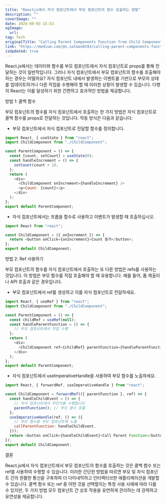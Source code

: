 ```yaml
---
title: "Reactjs에서 자식 컴포넌트에서 부모 컴포넌트의 함수 호출하는 방법"
description: ""
coverImage: ""
date: 2024-08-03 15:53
ogImage: 
  url: 
tag: Tech
originalTitle: "Calling Parent Components Function from Child Component in Reactjs"
link: "https://medium.com/@s.salman0193/calling-parent-components-function-from-child-component-in-react-js-e2d550ccd66b"
isUpdated: true
---
```






React.js에서는 데이터와 함수를 부모 컴포넌트에서 자식 컴포넌트로 props를 통해 전달하는 것이 일반적입니다. 그러나 자식 컴포넌트에서 부모 컴포넌트의 함수를 호출해야 하는 경우는 어떨까요? 자식 컴포넌트 내에서 발생하는 이벤트를 기반으로 부모의 상태를 업데이트하거나 다른 작업을 수행해야 할 때 이러한 상황이 발생할 수 있습니다. 다행히 React는 이를 달성하기 위한 간편하고 효과적인 방법을 제공합니다.

방법 1: 콜백 함수

부모 컴포넌트의 함수를 자식 컴포넌트에서 호출하는 한 가지 방법은 자식 컴포넌트로 콜백 함수를 props로 전달하는 것입니다. 작동 방식은 다음과 같습니다:

- 부모 컴포넌트에서 자식 컴포넌트로 전달할 함수를 정의합니다.

<div class="content-ad"></div>

```js
import React, { useState } from "react";
import ChildComponent from "./ChildComponent";

const ParentComponent = () => {
  const [count, setCount] = useState(0);
  const handleIncrement = () => {
    setCount(count + 1);
  };
  return (
    <div>
      <ChildComponent onIncrement={handleIncrement} />
      <p>Count: {count}</p>
    </div>
  );
};
export default ParentComponent;
```

- 자식 컴포넌트에서는 프롭을 함수로 사용하고 이벤트가 발생할 때 호출하십시오.

```js
import React from "react";

const ChildComponent = ({ onIncrement }) => {
  return <button onClick={onIncrement}>Count 증가</button>;
};
export default ChildComponent;
```

방법 2: Ref 사용하기

<div class="content-ad"></div>

부모 컴포넌트의 함수를 자식 컴포넌트에서 호출하는 또 다른 방법은 refs를 사용하는 것입니다. 이 방법은 부모 함수를 직접 호출해야 할 때 유용합니다. 예를 들어, 폼 제출이나 API 호출과 같은 경우입니다.

- 부모 컴포넌트에서 ref를 생성하고 이를 자식 컴포넌트로 전달하세요.

```js
import React, { useRef } from "react";
import ChildComponent from "./ChildComponent";

const ParentComponent = () => {
  const childRef = useRef(null);
  const handleParentFunction = () => {
    // 부모 컴포넌트에서 작업 수행
  };
  return (
    <div>
      <ChildComponent ref={childRef} parentFunction={handleParentFunction} />
    </div>
  );
};
export default ParentComponent;
```

- 자식 컴포넌트에서 useImperativeHandle을 사용하여 부모 함수를 노출하세요.

<div class="content-ad"></div>

```js
import React, { forwardRef, useImperativeHandle } from "react";

const ChildComponent = forwardRef(({ parentFunction }, ref) => {
  const handleChildEvent = () => {
    // 자식 컴포넌트에서 무언가를 수행합니다
    parentFunction(); // 부모 함수 호출
  };
  useImperativeHandle(ref, () => ({
    // 부모 함수를 부모 컴포넌트에 노출
    callParentFunction: handleChildEvent,
  }));
  return <button onClick={handleChildEvent}>Call Parent Function</button>;
});
export default ChildComponent;
```

결론

React.js에서 자식 컴포넌트에서 부모 컴포넌트의 함수를 호출하는 것은 콜백 함수 또는 ref를 사용하여 수행할 수 있습니다. 이러한 간단한 방법을 따르면 부모 및 자식 컴포넌트 간의 원활한 통신을 구축하여 더 다이내믹하고 인터랙티브한 애플리케이션을 개발할 수 있습니다. 콜백 함수 또는 ref 중 어떤 것을 선택할지는 특정 사용 사례에 따라 다를 수 있지만, 두 가지 방법 모두 컴포넌트 간 상호 작용을 유연하게 관리하는 데 강력하고 유연성을 제공합니다.




